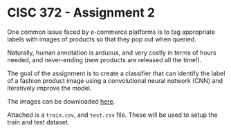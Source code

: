 # CISC 372 - Assignment 2

One common issue faced by e-commerce platforms is to tag appropriate labels with images of products so that they pop out when queried. 

Naturally, human annotation is arduous, and very costly in terms of hours needed, and never-ending (new products are released all the time!). 

The goal of the assignment is to create a classifier that can identify the label of a fashion product image using a convolutional neural network (CNN) and iteratively improve the model.

The images can be downloaded [here](https://www.kaggle.com/datasets/paramaggarwal/fashion-product-images-small).

Attached is a ```train.csv```, and ```test.csv``` file. These will be used to setup the train and test dataset.